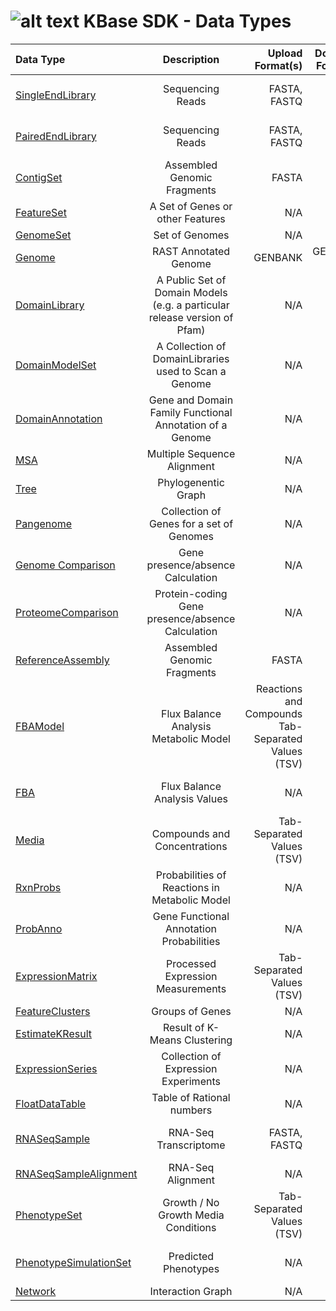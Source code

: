 # ![alt text](https://avatars2.githubusercontent.com/u/1263946?v=3&s=84 "KBase") KBase SDK - Data Types

| Data Type        | Description           | Upload Format(s) | Download Format(s) |
|:---------------- |:---------------------:|-----------------:|-------------------:|
| [SingleEndLibrary ](kb_sdk_data_types.md#single-end-library) | Sequencing Reads | FASTA, FASTQ | FASTA, FASTQ, JSON |
| [PairedEndLibrary](kb_sdk_data_types.md#paired-end-library) | Sequencing Reads | FASTA, FASTQ | FASTA, FASTQ, JSON |
| [ContigSet](kb_sdk_data_types.md#contig-set) | Assembled Genomic Fragments | FASTA | FASTA, JSON |
| [FeatureSet](kb_sdk_data_types.md#feature-set) | A Set of Genes or other Features | N/A | JSON |
| [GenomeSet](kb_sdk_data_types.md#genome-set) | Set of Genomes | N/A | JSON |
| [Genome](kb_sdk_data_types.md#genome) | RAST Annotated Genome | GENBANK | GENBANK, JSON |
| [DomainLibrary](kb_sdk_data_types.md#domain-library) | A Public Set of Domain Models (e.g. a particular release version of Pfam) | N/A | JSON |
| [DomainModelSet](kb_sdk_data_types.md#domain-model-set) | A Collection of DomainLibraries used to Scan a Genome | N/A | JSON |
| [DomainAnnotation](kb_sdk_data_types.md#domain-annotation) | Gene and Domain Family Functional Annotation of a Genome | N/A | JSON |
| [MSA](kb_sdk_data_types.md#msa) | Multiple Sequence Alignment | N/A | JSON |
| [Tree](kb_sdk_data_types.md#tree) | Phylogenentic Graph | N/A | JSON |
| [Pangenome](kb_sdk_data_types.md#pangenome) | Collection of Genes for a set of Genomes | N/A | TSV, EXCEL, JSON |
| [Genome Comparison](kb_sdk_data_types.md#genome-comparison) | Gene presence/absence Calculation | N/A | JSON |
| [ProteomeComparison](kb_sdk_data_types.md#proteome-comparison) | Protein-coding Gene presence/absence Calculation | N/A | JSON |
| [ReferenceAssembly](kb_sdk_data_types.md#reference-assembly) | Assembled Genomic Fragments | FASTA | JSON |
| [FBAModel](kb_sdk_data_types.md#fba-model) | Flux Balance Analysis Metabolic Model | Reactions and Compounds Tab-Separated Values (TSV) | SBML, TSV, EXCEL, JSON |
| [FBA](kb_sdk_data_types.md#fba) | Flux Balance Analysis Values | N/A | TSV, EXCEL, JSON|
| [Media](kb_sdk_data_types.md#media) | Compounds and Concentrations | Tab-Separated Values (TSV) | TSV, EXCEL, JSON |
| [RxnProbs](kb_sdk_data_types.md#rxn-probs) | Probabilities of Reactions in Metabolic Model | N/A | JSON |
| [ProbAnno](kb_sdk_data_types.md#prob-anno) | Gene Functional Annotation Probabilities | N/A | JSON |
| [ExpressionMatrix](kb_sdk_data_types.md#expression-matrix) | Processed Expression Measurements | Tab-Separated Values (TSV) | JSON |
| [FeatureClusters](kb_sdk_data_types.md#feature-clusters) | Groups of Genes | N/A | JSON |
| [EstimateKResult](kb_sdk_data_types.md#estimate-k-result) | Result of K-Means Clustering | N/A | JSON |
| [ExpressionSeries](kb_sdk_data_types.md#expression-series) | Collection of Expression Experiments | N/A | JSON |
| [FloatDataTable](kb_sdk_data_types.md#float-data-table) | Table of Rational numbers | N/A | JSON |
| [RNASeqSample](kb_sdk_data_types.md#rna-seq-sample) | RNA-Seq Transcriptome | FASTA, FASTQ | FASTA, FASTQ, JSON  |
| [RNASeqSampleAlignment](kb_sdk_data_types.md#rna-seq-sample-alignment)| RNA-Seq Alignment | N/A | JSON |
| [PhenotypeSet](kb_sdk_data_types.md#phenotype-set) | Growth / No Growth Media Conditions | Tab-Separated Values (TSV) | JSON |
| [PhenotypeSimulationSet](kb_sdk_data_types.md#phenotype-simulation-set) | Predicted Phenotypes | N/A | TSV, EXCEL, JSON |
| [Network](kb_sdk_data_types.md#network) | Interaction Graph | N/A | JSON |
